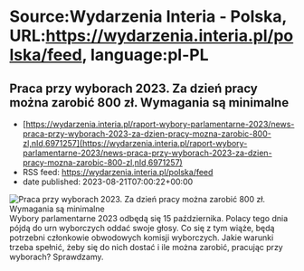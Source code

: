 # Source:Wydarzenia Interia - Polska, URL:https://wydarzenia.interia.pl/polska/feed, language:pl-PL

## Praca przy wyborach 2023. Za dzień pracy można zarobić 800 zł. Wymagania są minimalne
 - [https://wydarzenia.interia.pl/raport-wybory-parlamentarne-2023/news-praca-przy-wyborach-2023-za-dzien-pracy-mozna-zarobic-800-zl,nId,6971257](https://wydarzenia.interia.pl/raport-wybory-parlamentarne-2023/news-praca-przy-wyborach-2023-za-dzien-pracy-mozna-zarobic-800-zl,nId,6971257)
 - RSS feed: https://wydarzenia.interia.pl/polska/feed
 - date published: 2023-08-21T07:00:22+00:00

<p><a href="https://wydarzenia.interia.pl/raport-wybory-parlamentarne-2023/news-praca-przy-wyborach-2023-za-dzien-pracy-mozna-zarobic-800-zl,nId,6971257"><img align="left" alt="Praca przy wyborach 2023. Za dzień pracy można zarobić 800 zł. Wymagania są minimalne" src="https://i.iplsc.com/praca-przy-wyborach-2023-za-dzien-pracy-mozna-zarobic-800-zl/000HJVNDN5RDJOQP-C321.jpg" /></a>Wybory parlamentarne 2023 odbędą się 15 października. Polacy tego dnia pójdą do urn wyborczych oddać swoje głosy. Co się z tym wiąże, będą potrzebni członkowie obwodowych komisji wyborczych. Jakie warunki trzeba spełnić, żeby się do nich dostać i ile można zarobić, pracując przy wyborach? Sprawdzamy.</p><br clear="all" />

